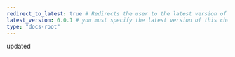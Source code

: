 ```yaml
---
redirect_to_latest: true # Redirects the user to the latest version of this topic if they are on the root page itself.
latest_version: 0.0.1 # you must specify the latest version of this changelog
type: "docs-root"
---
```



updated
